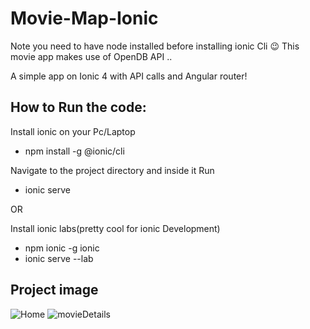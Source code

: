 # Movie-Map-Ionic

Note you need to have node installed before installing ionic Cli  😉
This movie app makes use of OpenDB API ..

A simple app on Ionic 4  with API calls and Angular router! 


## How to Run the code:

Install ionic on your Pc/Laptop
* npm install -g @ionic/cli

Navigate to the project directory and inside it Run 

* ionic serve

OR

Install ionic labs(pretty cool for ionic Development)

* npm ionic -g ionic
* ionic serve --lab


## Project image

![Home](https://user-images.githubusercontent.com/54317009/104104737-f2ca8a80-52cf-11eb-87a9-b213c5c35fa4.png)
![movieDetails](https://user-images.githubusercontent.com/54317009/104104740-f5c57b00-52cf-11eb-9036-d5a00ad62763.png)
